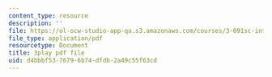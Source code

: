 ```yaml
---
content_type: resource
description: ''
file: https://ol-ocw-studio-app-qa.s3.amazonaws.com/courses/3-091sc-introduction-to-solid-state-chemistry-fall-2010/d4bbbf5376796b74dfdb2a49c55f63cd_3dU0v-EvUmA.pdf
file_type: application/pdf
resourcetype: Document
title: 3play pdf file
uid: d4bbbf53-7679-6b74-dfdb-2a49c55f63cd
---
```

